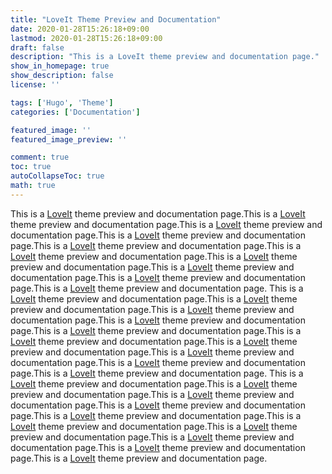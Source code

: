```yaml
---
title: "LoveIt Theme Preview and Documentation"
date: 2020-01-28T15:26:18+09:00
lastmod: 2020-01-28T15:26:18+09:00
draft: false
description: "This is a LoveIt theme preview and documentation page."
show_in_homepage: true
show_description: false
license: ''

tags: ['Hugo', 'Theme']
categories: ['Documentation']

featured_image: ''
featured_image_preview: ''

comment: true
toc: true
autoCollapseToc: true
math: true
---
```


This is a [LoveIt](https://github.com/dillonzq/LoveIt) theme preview and documentation page.This is a [LoveIt](https://github.com/dillonzq/LoveIt) theme preview and documentation page.This is a [LoveIt](https://github.com/dillonzq/LoveIt) theme preview and documentation page.This is a [LoveIt](https://github.com/dillonzq/LoveIt) theme preview and documentation page.This is a [LoveIt](https://github.com/dillonzq/LoveIt) theme preview and documentation page.This is a [LoveIt](https://github.com/dillonzq/LoveIt) theme preview and documentation page.This is a [LoveIt](https://github.com/dillonzq/LoveIt) theme preview and documentation page.This is a [LoveIt](https://github.com/dillonzq/LoveIt) theme preview and documentation page.This is a [LoveIt](https://github.com/dillonzq/LoveIt) theme preview and documentation page.This is a [LoveIt](https://github.com/dillonzq/LoveIt) theme preview and documentation page.
This is a [LoveIt](https://github.com/dillonzq/LoveIt) theme preview and documentation page.This is a [LoveIt](https://github.com/dillonzq/LoveIt) theme preview and documentation page.This is a [LoveIt](https://github.com/dillonzq/LoveIt) theme preview and documentation page.This is a [LoveIt](https://github.com/dillonzq/LoveIt) theme preview and documentation page.This is a [LoveIt](https://github.com/dillonzq/LoveIt) theme preview and documentation page.This is a [LoveIt](https://github.com/dillonzq/LoveIt) theme preview and documentation page.This is a [LoveIt](https://github.com/dillonzq/LoveIt) theme preview and documentation page.This is a [LoveIt](https://github.com/dillonzq/LoveIt) theme preview and documentation page.This is a [LoveIt](https://github.com/dillonzq/LoveIt) theme preview and documentation page.This is a [LoveIt](https://github.com/dillonzq/LoveIt) theme preview and documentation page.
This is a [LoveIt](https://github.com/dillonzq/LoveIt) theme preview and documentation page.This is a [LoveIt](https://github.com/dillonzq/LoveIt) theme preview and documentation page.This is a [LoveIt](https://github.com/dillonzq/LoveIt) theme preview and documentation page.This is a [LoveIt](https://github.com/dillonzq/LoveIt) theme preview and documentation page.This is a [LoveIt](https://github.com/dillonzq/LoveIt) theme preview and documentation page.This is a [LoveIt](https://github.com/dillonzq/LoveIt) theme preview and documentation page.This is a [LoveIt](https://github.com/dillonzq/LoveIt) theme preview and documentation page.This is a [LoveIt](https://github.com/dillonzq/LoveIt) theme preview and documentation page.This is a [LoveIt](https://github.com/dillonzq/LoveIt) theme preview and documentation page.This is a [LoveIt](https://github.com/dillonzq/LoveIt) theme preview and documentation page.

<!--more-->
